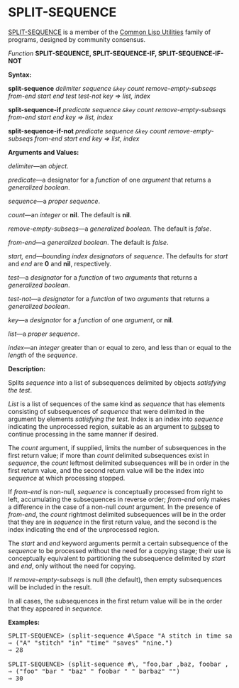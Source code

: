 SPLIT-SEQUENCE
==============

[SPLIT-SEQUENCE](http://cliki.net/split-sequence) is a member of the
[Common Lisp Utilities](http://cliki.net/Common%20Lisp%20Utilities)
family of programs, designed by community consensus.


_Function_ __SPLIT-SEQUENCE, SPLIT-SEQUENCE-IF, SPLIT-SEQUENCE-IF-NOT__


__Syntax:__

__split-sequence__ _delimiter sequence `&key` count
remove-empty-subseqs from-end start end test test-not key ⇒ list,
index_

__split-sequence-if__ _predicate sequence `&key` count
remove-empty-subseqs from-end start end key ⇒ list, index_

__split-sequence-if-not__ _predicate sequence `&key` count
remove-empty-subseqs from-end start end key ⇒ list, index_


__Arguments and Values:__

_delimiter_&mdash;an _object_.

_predicate_&mdash;a designator for a _function_ of one _argument_ that
returns a _generalized boolean_.

_sequence_&mdash;a _proper sequence_.

_count_&mdash;an _integer_ or __nil__. The default is __nil__.

_remove-empty-subseqs_&mdash;a _generalized boolean_. The default is
_false_.

_from-end_&mdash;a _generalized boolean_. The default is _false_.

_start, end_&mdash;_bounding index designators_ of _sequence_. The
defaults for _start_ and _end_ are __0__ and __nil__, respectively.

_test_&mdash;a _designator_ for a _function_ of two _arguments_ that
returns a _generalized boolean_.

_test-not_&mdash;a _designator_ for a _function_ of two _arguments_
that returns a _generalized boolean_.

_key_&mdash;a _designator_ for a _function_ of one _argument_, or
__nil__.

_list_&mdash;a _proper sequence_.

_index_&mdash;an _integer_ greater than or equal to zero, and less
than or equal to the _length_ of the _sequence_.


__Description:__

Splits _sequence_ into a list of subsequences delimited by objects
_satisfying the test_.

_List_ is a list of sequences of the same kind as _sequence_ that has
elements consisting of subsequences of _sequence_ that were delimited
in the argument by elements _satisfying the test_. Index is an index
into _sequence_ indicating the unprocessed region, suitable as an
argument to
[subseq](http://www.lispworks.com/documentation/HyperSpec/Body/f_subseq.htm)
to continue processing in the same manner if desired.

The _count_ argument, if supplied, limits the number of subsequences
in the first return value; if more than _count_ delimited subsequences
exist in _sequence_, the _count_ leftmost delimited subsequences will
be in order in the first return value, and the second return value
will be the index into _sequence_ at which processing stopped.

If _from-end_ is non-null, _sequence_ is conceptually processed from
right to left, accumulating the subsequences in reverse order;
_from-end_ only makes a difference in the case of a non-null _count_
argument. In the presence of _from-end_, the _count_ rightmost
delimited subsequences will be in the order that they are in
_sequence_ in the first return value, and the second is the index
indicating the end of the unprocessed region.

The _start_ and _end_ keyword arguments permit a certain subsequence
of the _sequence_ to be processed without the need for a copying
stage; their use is conceptually equivalent to partitioning the
subsequence delimited by _start_ and _end_, only without the need for
copying.

If _remove-empty-subseqs_ is null (the default), then empty
subsequences will be included in the result.

In all cases, the subsequences in the first return value will be in
the order that they appeared in _sequence_.


__Examples:__

<pre>
SPLIT-SEQUENCE> (split-sequence #\Space "A stitch in time saves nine.")
⇒ ("A" "stitch" "in" "time" "saves" "nine.")
⇒ 28

SPLIT-SEQUENCE> (split-sequence #\, "foo,bar ,baz, foobar , barbaz,")
⇒ ("foo" "bar " "baz" " foobar " " barbaz" "")
⇒ 30
</pre>
